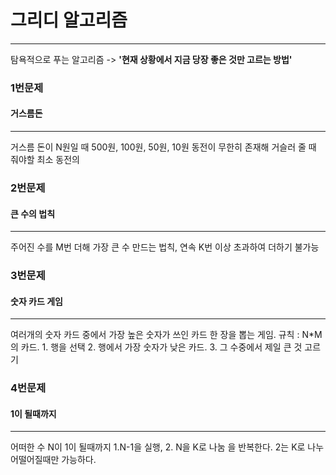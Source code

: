 # 그리디 알고리즘
---
탐욕적으로 푸는 알고리즘 -> **'현재 상황에서 지금 당장 좋은 것만 고르는 방법'**

### 1번문제
#### 거스름돈
---
거스름 돈이 N원일 때 500원, 100원, 50원, 10원 동전이 무한히 존재해 거슬러 줄 때 줘야할 최소 동전의


### 2번문제
#### 큰 수의 법칙
---
주어진 수를 M번 더해 가장 큰 수 만드는 법칙, 연속 K번 이상 초과하여 더하기 불가능


### 3번문제
#### 숫자 카드 게임
---
여러개의 숫자 카드 중에서 가장 높은 숫자가 쓰인 카드 한 장을 뽑는 게임.
규칙 : N*M의 카드.  1. 행을 선택 2. 행에서 가장 숫자가 낮은 카드. 3. 그 수중에서 제일 큰 것 고르기


### 4번문제
#### 1이 될때까지
---
어떠한 수 N이 1이 될때까지 1.N-1을 실행, 2. N을 K로 나눔 을 반복한다. 2는 K로 나누어떨어질때만 가능하다.
